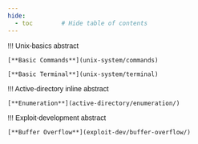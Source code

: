 ```yaml
---
hide:
  - toc        # Hide table of contents
---
```


<style>
    body {
      background-image: url('../images/bg.jpg');
      background-size: cover;
      background-position: center;
      background-repeat: no-repeat;
      background-attachment: fixed; /* Optional: keeps background fixed when scrolling */
      font-family: Arial, sans-serif;
    }
</style>

!!! Unix-basics abstract

	[**Basic Commands**](unix-system/commands)

	[**Basic Terminal**](unix-system/terminal)

!!! Active-directory inline abstract

	[**Enumeration**](active-directory/enumeration/)

!!! Exploit-development abstract

	[**Buffer Overflow**](exploit-dev/buffer-overflow/)
